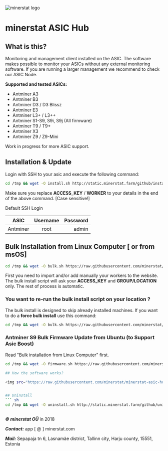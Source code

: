 ![minerstat logo](https://cdn.rawgit.com/minerstat/minerstat-asic/master/docs/logo_full.svg)

# minerstat ASIC Hub

## What is this?
Monitoring and management client installed on the ASIC. The software makes possible to monitor your ASICs without any external monitoring software.
If you are running a larger management we recommend to check our ASIC Node.

**Supported and tested ASICs:**
* Antminer A3
* Antminer B3
* Antminer D3 / D3 Blissz
* Antminer E3
* Antminer L3+ / L3++
* Antminer S1-S9, S9i, S9j (All firmware)
* Antminer T9 / T9+
* Antminer X3
* Antminer Z9 / Z9-Mini

Work in progress for more ASIC support.

## Installation & Update

Login with SSH to your asic and execute the following command:
``` sh
cd /tmp && wget -O install.sh http://static.minerstat.farm/github/install.sh && chmod 777 *.sh && sh install.sh ACCESS_KEY WORKER
```

Make sure you replace **ACCESS_KEY** / **WORKER** to your details in the end of the above command. [Case sensitive!]

Default SSH Login

| ASIC          | Username  | Password        |
| ------------- |:---------:| ---------------:|
| Antminer      | root      | admin           |


## Bulk Installation from Linux Computer [ or from msOS]
``` sh
cd /tmp && wget -O bulk.sh https://raw.githubusercontent.com/minerstat/minerstat-asic-hub/master/bulk-install.sh && chmod 777 *.sh && sh bulk.sh
```

First you need to import and/or add manually your workers to the website.
The bulk install script will ask your **ACCESS_KEY** and **GROUP/LOCATION** only. The rest of process is automatic.

### You want to re-run the bulk install script on your location ?

The bulk install is designed to skip already installed machines. If you want to do a **force bulk install** use this command:

``` sh
cd /tmp && wget -O bulk.sh https://raw.githubusercontent.com/minerstat/minerstat-asic-hub/master/bulk-install.sh && chmod 777 *.sh && sh bulk.sh force
```

### Antminer S9 Bulk Firmware Update from Ubuntu (to Support Asic Boost)

Read "Bulk installation from Linux Computer" first.

``` sh
cd /tmp && wget -O firmware.sh https://raw.githubusercontent.com/minerstat/minerstat-asic-hub/master/bulk-firmware.sh && chmod 777 *.sh && sh firmware.sh

## How the software works?

<img src="https://raw.githubusercontent.com/minerstat/minerstat-asic-hub/master/docs/works-asic-hub.svg?sanitize=true" width="65%">


## Uninstall
``` sh
cd /tmp && wget -O uninstall.sh http://static.minerstat.farm/github/uninstall.sh && chmod 777 *.sh && sh uninstall.sh
```

## 

***© minerstat OÜ*** in 2018


***Contact:*** app [ @ ] minerstat.com 


***Mail:*** Sepapaja tn 6, Lasnamäe district, Tallinn city, Harju county, 15551, Estonia

## 
